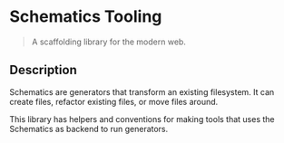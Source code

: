 # Schematics Tooling
> A scaffolding library for the modern web.

## Description
Schematics are generators that transform an existing filesystem. It can create files, refactor existing files, or move files around.

This library has helpers and conventions for making tools that uses the Schematics as backend to run generators.
